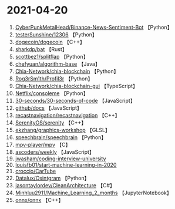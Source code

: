 # 2021-04-20

1. [CyberPunkMetalHead/Binance-News-Sentiment-Bot](https://github.com/CyberPunkMetalHead/Binance-News-Sentiment-Bot) 【Python】
2. [testerSunshine/12306](https://github.com/testerSunshine/12306) 【Python】
3. [dogecoin/dogecoin](https://github.com/dogecoin/dogecoin) 【C++】
4. [sharkdp/bat](https://github.com/sharkdp/bat) 【Rust】
5. [scottbez1/splitflap](https://github.com/scottbez1/splitflap) 【Python】
6. [chefyuan/algorithm-base](https://github.com/chefyuan/algorithm-base) 【Java】
7. [Chia-Network/chia-blockchain](https://github.com/Chia-Network/chia-blockchain) 【Python】
8. [Rog3rSm1th/Profil3r](https://github.com/Rog3rSm1th/Profil3r) 【Python】
9. [Chia-Network/chia-blockchain-gui](https://github.com/Chia-Network/chia-blockchain-gui) 【TypeScript】
10. [Netflix/consoleme](https://github.com/Netflix/consoleme) 【Python】
11. [30-seconds/30-seconds-of-code](https://github.com/30-seconds/30-seconds-of-code) 【JavaScript】
12. [github/docs](https://github.com/github/docs) 【JavaScript】
13. [recastnavigation/recastnavigation](https://github.com/recastnavigation/recastnavigation) 【C++】
14. [SerenityOS/serenity](https://github.com/SerenityOS/serenity) 【C++】
15. [ekzhang/graphics-workshop](https://github.com/ekzhang/graphics-workshop) 【GLSL】
16. [speechbrain/speechbrain](https://github.com/speechbrain/speechbrain) 【Python】
17. [mpv-player/mpv](https://github.com/mpv-player/mpv) 【C】
18. [ascoders/weekly](https://github.com/ascoders/weekly) 【JavaScript】
19. [jwasham/coding-interview-university](https://github.com/jwasham/coding-interview-university) 
20. [louisfb01/start-machine-learning-in-2020](https://github.com/louisfb01/start-machine-learning-in-2020) 
21. [croccio/CarTube](https://github.com/croccio/CarTube) 
22. [Datalux/Osintgram](https://github.com/Datalux/Osintgram) 【Python】
23. [jasontaylordev/CleanArchitecture](https://github.com/jasontaylordev/CleanArchitecture) 【C#】
24. [Minhluu2911/Machine_Learning_2_months](https://github.com/Minhluu2911/Machine_Learning_2_months) 【JupyterNotebook】
25. [onnx/onnx](https://github.com/onnx/onnx) 【C++】
